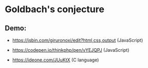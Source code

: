 # Goldbach's conjecture


## Demo:


* https://jsbin.com/giruronoxi/edit?html,css,output (JavaScript)

* https://codepen.io/thinkphp/pen/vYEJQPJ (JavaScript)

* https://ideone.com/JUuKtX (C language)

